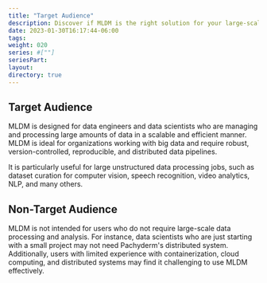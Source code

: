 ```yaml
---
title: "Target Audience"
description: Discover if MLDM is the right solution for your large-scale data processing and analysis needs.
date: 2023-01-30T16:17:44-06:00
tags: 
weight: 020
series: #[""]
seriesPart:
layout:
directory: true 
---
```


## Target Audience
MLDM is designed for data engineers and data scientists who are managing and processing large amounts of data in a scalable and efficient manner. MLDM is ideal for organizations working with big data and require robust, version-controlled, reproducible, and distributed data pipelines.

It is particularly useful for large unstructured data processing jobs, such as dataset curation for computer vision, speech recognition, video analytics, NLP, and many others.

## Non-Target Audience
MLDM is not intended for users who do not require large-scale data processing and analysis. For instance, data scientists who are just starting with a small project may not need Pachyderm's distributed system. Additionally, users with limited experience with containerization, cloud computing, and distributed systems may find it challenging to use MLDM effectively.